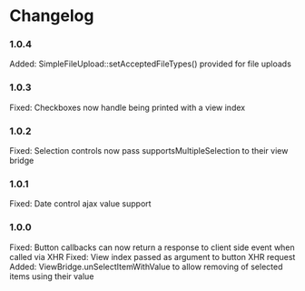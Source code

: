 # Changelog

### 1.0.4

Added:	    SimpleFileUpload::setAcceptedFileTypes() provided for file uploads

### 1.0.3

Fixed:      Checkboxes now handle being printed with a view index

### 1.0.2

Fixed:	    Selection controls now pass supportsMultipleSelection to their view bridge 

### 1.0.1

Fixed:      Date control ajax value support

### 1.0.0

Fixed:      Button callbacks can now return a response to client side event when called via XHR
Fixed:      View index passed as argument to button XHR request
Added:      ViewBridge.unSelectItemWithValue to allow removing of selected items using their value
